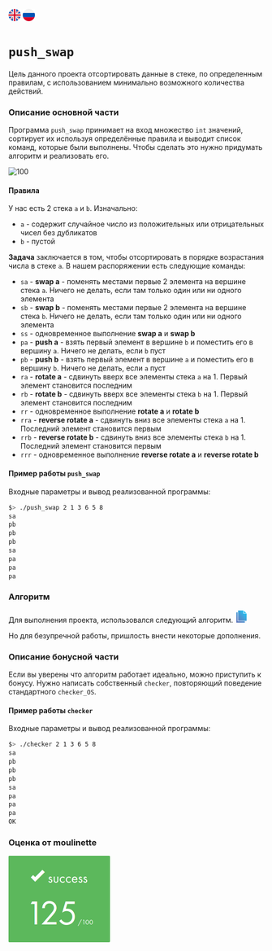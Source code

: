 [![eng](img/eng.png)](README.md) ![ru](img/ru.png)
# `push_swap`
Цель данного проекта отсортировать данные в стеке, по определенным правилам, с использованием минимально возможного количества действий.

### Описание основной части
Программа `push_swap` принимает на вход множество `int` значений, сортирует их используя определённые правила и выводит список команд, которые были выполнены. Чтобы сделать это нужно придумать алгоритм и реализовать его.

![100](img/100slow.gif)
#### Правила
У нас есть 2 стека `a` и `b`. Изначально:
- `a` - содержит случайное число из положительных или отрицательных чисел без дубликатов
- `b` - пустой

__Задача__ заключается в том, чтобы отсортировать в порядке возрастания числа в стеке `a`.
В нашем распоряжении есть следующие команды:
- `sa` - __swap a__ - поменять местами первые 2 элемента на вершине стека `a`. Ничего не делать, если там только один или ни одного элемента
- `sb` - __swap b__ - поменять местами первые 2 элемента на вершине стека `b`. Ничего не делать, если там только один или ни одного элемента
- `ss` - одновременное выполнение __swap a__ и __swap b__
- `pa` - __push a__ - взять первый элемент в вершине `b` и поместить его в вершину `a`. Ничего не делать, если `b` пуст
- `pb` - __push b__ - взять первый элемент в вершине `a` и поместить его в вершину `b`. Ничего не делать, если `a` пуст
- `ra` - __rotate a__ - сдвинуть вверх все элементы стека `a` на 1. Первый элемент становится последним
- `rb` - __rotate b__ - сдвинуть вверх все элементы стека `b` на 1. Первый элемент становится последним
- `rr` - одновременное выполнение __rotate a__ и __rotate b__
- `rra` - __reverse rotate a__ - сдвинуть вниз все элементы стека `a` на 1. Последний элемент становится первым
- `rrb` - __reverse rotate b__ - сдвинуть вниз все элементы стека `b` на 1. Последний элемент становится первым
- `rrr` - одновременное выполнение __reverse rotate a__ и __reverse rotate b__

#### Пример работы `push_swap`
Входные параметры и вывод реализованной программы:
```bash
$> ./push_swap 2 1 3 6 5 8
sa
pb
pb
pb
sa
pa
pa
pa
```
### Алгоритм
Для выполнения проекта, использовался следующий алгоритм. [![link](img/doc.png)](https://github.com/VBrazhnik/Push_swap/wiki/Algorithm)

Но для безупречной работы, пришлость внести некоторые дополнения.
### Описание бонусной части
Если вы уверены что алгоритм работает идеально, можно приступить к бонусу. Нужно написать собственный `checker`, повторяющий поведение стандартного `checker_OS`.
#### Пример работы `checker`
Входные параметры и вывод реализованной программы:
```bash
$> ./checker 2 1 3 6 5 8
sa
pb
pb
pb
sa
pa
pa
pa
OK
```

### Оценка от moulinette

![125/100](img/125.png)
